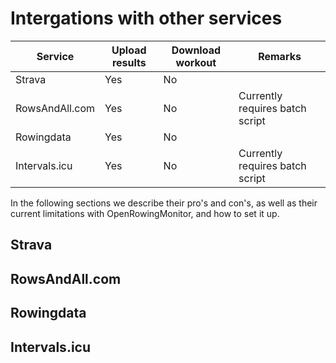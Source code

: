 # Intergations with other services

| Service | Upload results | Download workout | Remarks |
|---|---|---|---|
| Strava | Yes | No | |
| RowsAndAll.com | Yes | No | Currently requires batch script |
| Rowingdata | Yes | No | |
| Intervals.icu | Yes | No | Currently requires batch script |

In the following sections we describe their pro's and con's, as well as their current limitations with OpenRowingMonitor, and how to set it up.

## Strava

## RowsAndAll.com

## Rowingdata

## Intervals.icu
